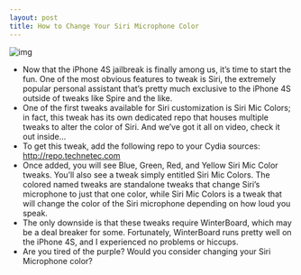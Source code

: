 ```yaml
---
layout: post
title: How to Change Your Siri Microphone Color
---
```

![img](http://media.idownloadblog.com/wp-content/uploads/2012/01/Siri-Mic-Colors-e1327088900831.jpg)
* Now that the iPhone 4S jailbreak is finally among us, it’s time to start the fun. One of the most obvious features to tweak is Siri, the extremely popular personal assistant that’s pretty much exclusive to the iPhone 4S outside of tweaks like Spire and the like.
* One of the first tweaks available for Siri customization is Siri Mic Colors; in fact, this tweak has its own dedicated repo that houses multiple tweaks to alter the color of Siri. And we’ve got it all on video, check it out inside…
* To get this tweak, add the following repo to your Cydia sources: http://repo.technetec.com
* Once added, you will see Blue, Green, Red, and Yellow Siri Mic Color tweaks. You’ll also see a tweak simply entitled Siri Mic Colors. The colored named tweaks are standalone tweaks that change Siri’s microphone to just that one color, while Siri Mic Colors is a tweak that will change the color of the Siri microphone depending on how loud you speak.
* The only downside is that these tweaks require WinterBoard, which may be a deal breaker for some. Fortunately, WinterBoard runs pretty well on the iPhone 4S, and I experienced no problems or hiccups.
* Are you tired of the purple? Would you consider changing your Siri Microphone color?

